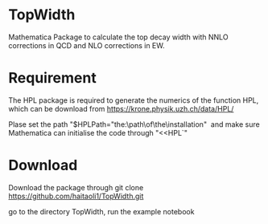 # TopWidth
Mathematica Package to calculate the top decay width with NNLO corrections  in QCD and NLO corrections in EW. 

# Requirement 
The HPL package is required to generate the numerics of the function HPL, which can be download from https://krone.physik.uzh.ch/data/HPL/ 

Plase set the path "$HPLPath="the:\path\of\the\installation"  and make sure Mathematica can initialise the code through "<<HPL`"

# Download
Download the package through 
git clone https://github.com/haitaoli1/TopWidth.git

go to the directory TopWidth, run the example notebook
